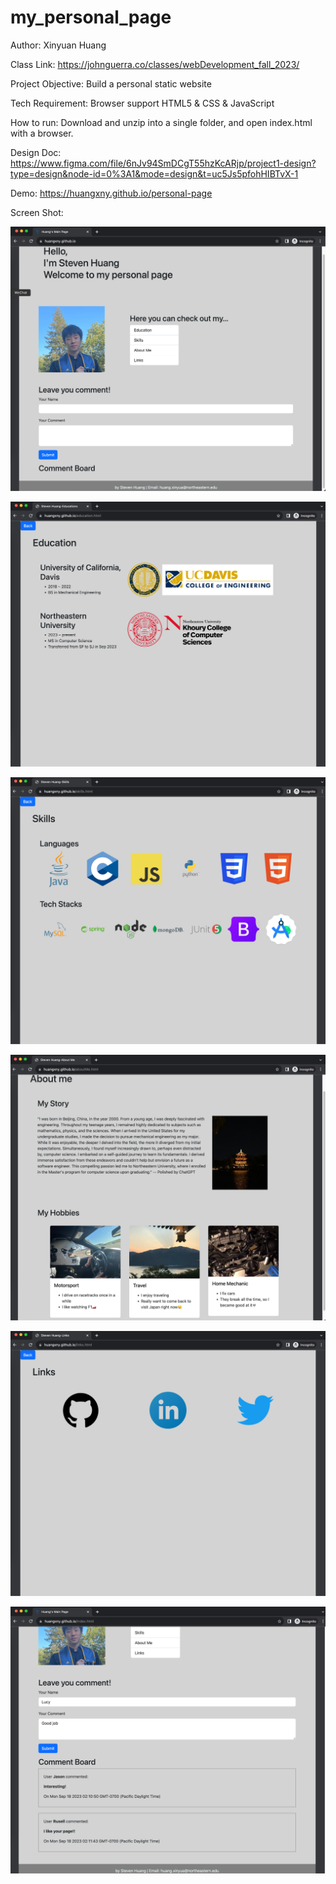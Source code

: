 # my_personal_page


Author: Xinyuan Huang

Class Link: https://johnguerra.co/classes/webDevelopment_fall_2023/

Project Objective: Build a personal static website

Tech Requirement: Browser support HTML5 & CSS & JavaScript

How to run: Download and unzip into a single folder, and open index.html with a browser. 

Design Doc: https://www.figma.com/file/6nJv94SmDCgT55hzKcARjp/project1-design?type=design&node-id=0%3A1&mode=design&t=uc5Js5pfohHIBTvX-1

Demo: https://huangxny.github.io/personal-page

Screen Shot:

![Main Page.png](Screen%20Shots%2FMain%20Page.png)

![Education.png](Screen%20Shots%2FEducation.png)

![Skills.png](Screen%20Shots%2FSkills.png)

![About me.png](Screen%20Shots%2FAbout%20me.png)

![Links.png](Screen%20Shots%2FLinks.png)

![Comment.png](Screen%20Shots%2FComment.png)
